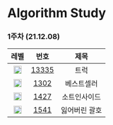 <!-- Bronze : 5(1), 4(2), 3(3), 2(4), 1(5) -->
<!-- Silver : 5(6), 4(7), 3(8), 2(9), 1(10) -->
<!-- Gold : 5(11), 4(12), 3(13), 2(14), 1(15) -->
<!-- <img src="https://static.solved.ac/tier_small/*LEVEL*.svg" height="18px" /> | [*NO*](http://noj.am/*NO*) | *TITLE* -->
# Algorithm Study
### 1주차 (21.12.08)
레벨 | 번호 | 제목
:-: | :-: | :-:
<img src="https://static.solved.ac/tier_small/10.svg" height="18px"/> | [13335](http://noj.am/13335) | 트럭
<img src="https://static.solved.ac/tier_small/7.svg" height="18px"/> | [1302](http://noj.am/1302) | 베스트셀러
<img src="https://static.solved.ac/tier_small/6.svg" height="18px"/> | [1427](http://noj.am/1427) | 소트인사이드
<img src="https://static.solved.ac/tier_small/9.svg" height="18px"/> | [1541](http://noj.am/1541) | 잃어버린 괄호
